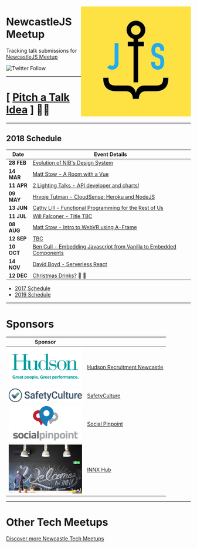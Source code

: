 <img 
	src="newcastlejs.jpeg" 
	alt="NewcastleJS Meetup Logo" 
	align="right" 
	width="300px" 
/>
# NewcastleJS Meetup

Tracking talk submissions for [NewcastleJS Meetup](https://www.meetup.com/NewcastleJS-JavaScript-Meetup/)

![Twitter Follow](https://img.shields.io/twitter/follow/newcastlejs.svg?style=social&label=Follow%20NewcastleJS)

----

# **[ [Pitch a Talk Idea](https://github.com/newwwie/newcastlejs-meetup/issues/new) ]** :bust_in_silhouette::speech_balloon: 

----

## 2018 Schedule

| Date | Event Details |
| --- | --- |
| **28 FEB** | [Evolution of NIB's Design System](https://www.meetup.com/NewcastleJS-JavaScript-Meetup/events/248011877/) |
| **14 MAR** | [Matt Stow - A Room with a Vue](https://www.meetup.com/NewcastleJS-JavaScript-Meetup/events/248243867/) |
| **11 APR** | [2 Lighting Talks - API developer and charts!](https://www.meetup.com/NewcastleJS-JavaScript-Meetup/events/249583312/) |
| **09 MAY** | [Hrvoje Tutman - CloudSense: Heroku and NodeJS](https://www.meetup.com/NewcastleJS-JavaScript-Meetup/events/250353811/) |
| **13 JUN** | [Cathy Lill - Functional Programming for the Rest of Us](https://www.meetup.com/NewcastleJS-JavaScript-Meetup/events/251425666) |
| **11 JUL** | [Will Falconer - Title TBC]() |
| **08 AUG** | [Matt Stow - Intro to WebVR using A-Frame]() |
| **12 SEP** | [TBC]() |
| **10 OCT** | [Ben Cull - Embedding Javascript from Vanilla to Embedded Components]() |
| **14 NOV** | [David Boyd - Serverless React]() |
| **12 DEC** | [Christmas Drinks?]() :santa: :beer: |

- [2017 Schedule](https://github.com/newwwie/newcastlejs-meetup/blob/master/2017.md)
- [2019 Schedule](https://github.com/newwwie/newcastlejs-meetup/blob/master/2019.md)

----

# Sponsors

| Sponsor |  |
| --- | --- |
| <img src="sponsors/hudson.png" width="200px" /> | [Hudson Recruitment Newcastle](http://au.hudson.com/contact-us/newcastle) |
| <img src="sponsors/safetyculture.png" width="200px" /> | [SafetyCulture](https://safetyculture.com/) |
| <img src="sponsors/socialpinpoint.jpg" width="200px" /> | [Social Pinpoint](https://www.socialpinpoint.com/) |
| <img src="sponsors/innx.jpg" width="200px" /> | [INNX Hub](https://innx.com.au/)  |

----

# Other Tech Meetups

[Discover more Newcastle Tech Meetups](https://www.meetup.com/find/tech/?allMeetups=false&radius=2&userFreeform=Newcastle%2C+Australia&mcId=z1000658&mcName=Newcastle%2C+AU&sort=recommended&eventFilter=all)
